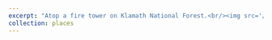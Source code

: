 ```yaml
---
excerpt: "Atop a fire tower on Klamath National Forest.<br/><img src='/images/IMG_3521.jpg' style='width: 350px;'>"
collection: places
---
```

